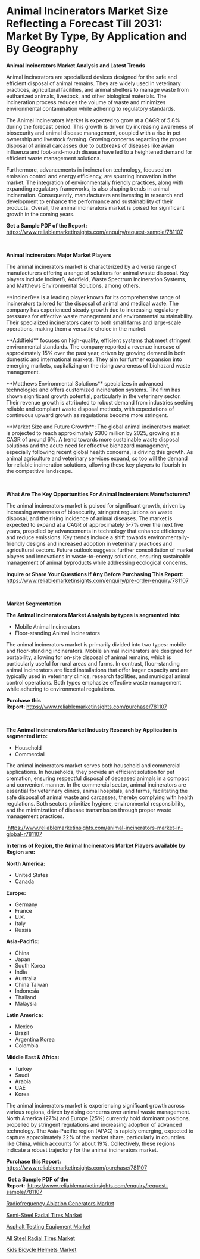 <p><h1>Animal Incinerators Market Size Reflecting a Forecast Till 2031: Market By Type, By Application and By Geography</h1></p><p><strong>Animal Incinerators Market Analysis and Latest Trends</strong></p>
<p><p>Animal incinerators are specialized devices designed for the safe and efficient disposal of animal remains. They are widely used in veterinary practices, agricultural facilities, and animal shelters to manage waste from euthanized animals, livestock, and other biological materials. The incineration process reduces the volume of waste and minimizes environmental contamination while adhering to regulatory standards.</p><p>The Animal Incinerators Market is expected to grow at a CAGR of 5.8% during the forecast period. This growth is driven by increasing awareness of biosecurity and animal disease management, coupled with a rise in pet ownership and livestock farming. Growing concerns regarding the proper disposal of animal carcasses due to outbreaks of diseases like avian influenza and foot-and-mouth disease have led to a heightened demand for efficient waste management solutions.</p><p>Furthermore, advancements in incineration technology, focused on emission control and energy efficiency, are spurring innovation in the market. The integration of environmentally friendly practices, along with expanding regulatory frameworks, is also shaping trends in animal incineration. Consequently, manufacturers are investing in research and development to enhance the performance and sustainability of their products. Overall, the animal incinerators market is poised for significant growth in the coming years.</p></p>
<p><strong>Get a Sample PDF of the Report:&nbsp;</strong> <a href="https://www.reliablemarketinsights.com/enquiry/request-sample/781107?utm_campaign=1583&utm_medium=2&utm_source=Github&utm_content=ia&utm_term=15102024&utm_id=animal-incinerators">https://www.reliablemarketinsights.com/enquiry/request-sample/781107</a></p>
<p>&nbsp;</p>
<p><strong>Animal Incinerators Major Market Players</strong></p>
<p><p>The animal incinerators market is characterized by a diverse range of manufacturers offering a range of solutions for animal waste disposal. Key players include Inciner8, Addfield, Waste Spectrum Incineration Systems, and Matthews Environmental Solutions, among others.</p><p>**Inciner8** is a leading player known for its comprehensive range of incinerators tailored for the disposal of animal and medical waste. The company has experienced steady growth due to increasing regulatory pressures for effective waste management and environmental sustainability. Their specialized incinerators cater to both small farms and large-scale operations, making them a versatile choice in the market. </p><p>**Addfield** focuses on high-quality, efficient systems that meet stringent environmental standards. The company reported a revenue increase of approximately 15% over the past year, driven by growing demand in both domestic and international markets. They aim for further expansion into emerging markets, capitalizing on the rising awareness of biohazard waste management.</p><p>**Matthews Environmental Solutions** specializes in advanced technologies and offers customized incineration systems. The firm has shown significant growth potential, particularly in the veterinary sector. Their revenue growth is attributed to robust demand from industries seeking reliable and compliant waste disposal methods, with expectations of continuous upward growth as regulations become more stringent.</p><p>**Market Size and Future Growth**: The global animal incinerators market is projected to reach approximately $300 million by 2025, growing at a CAGR of around 6%. A trend towards more sustainable waste disposal solutions and the acute need for effective biohazard management, especially following recent global health concerns, is driving this growth. As animal agriculture and veterinary services expand, so too will the demand for reliable incineration solutions, allowing these key players to flourish in the competitive landscape.</p></p>
<p>&nbsp;</p>
<p><strong>What Are The Key Opportunities For Animal Incinerators Manufacturers?</strong></p>
<p><p>The animal incinerators market is poised for significant growth, driven by increasing awareness of biosecurity, stringent regulations on waste disposal, and the rising incidence of animal diseases. The market is expected to expand at a CAGR of approximately 5-7% over the next five years, propelled by advancements in technology that enhance efficiency and reduce emissions. Key trends include a shift towards environmentally-friendly designs and increased adoption in veterinary practices and agricultural sectors. Future outlook suggests further consolidation of market players and innovations in waste-to-energy solutions, ensuring sustainable management of animal byproducts while addressing ecological concerns.</p></p>
<p><strong>Inquire or Share Your Questions If Any Before Purchasing This Report:</strong> <a href="https://www.reliablemarketinsights.com/enquiry/pre-order-enquiry/781107?utm_campaign=1583&utm_medium=2&utm_source=Github&utm_content=ia&utm_term=15102024&utm_id=animal-incinerators">https://www.reliablemarketinsights.com/enquiry/pre-order-enquiry/781107</a></p>
<p>&nbsp;</p>
<p><strong>Market Segmentation</strong></p>
<p><strong>The Animal Incinerators Market Analysis by types is segmented into:</strong></p>
<p><ul><li>Mobile Animal Incinerators</li><li>Floor-standing Animal Incinerators</li></ul></p>
<p><p>The animal incinerators market is primarily divided into two types: mobile and floor-standing incinerators. Mobile animal incinerators are designed for portability, allowing for on-site disposal of animal remains, which is particularly useful for rural areas and farms. In contrast, floor-standing animal incinerators are fixed installations that offer larger capacity and are typically used in veterinary clinics, research facilities, and municipal animal control operations. Both types emphasize effective waste management while adhering to environmental regulations.</p></p>
<p><strong>Purchase this Report:&nbsp;</strong><a href="https://www.reliablemarketinsights.com/purchase/781107?utm_campaign=1583&utm_medium=2&utm_source=Github&utm_content=ia&utm_term=15102024&utm_id=animal-incinerators">https://www.reliablemarketinsights.com/purchase/781107</a></p>
<p>&nbsp;</p>
<p><strong>The Animal Incinerators Market Industry Research by Application is segmented into:</strong></p>
<p><ul><li>Household</li><li>Commercial</li></ul></p>
<p><p>The animal incinerators market serves both household and commercial applications. In households, they provide an efficient solution for pet cremation, ensuring respectful disposal of deceased animals in a compact and convenient manner. In the commercial sector, animal incinerators are essential for veterinary clinics, animal hospitals, and farms, facilitating the safe disposal of animal waste and carcasses, thereby complying with health regulations. Both sectors prioritize hygiene, environmental responsibility, and the minimization of disease transmission through proper waste management practices.</p></p>
<p><a href="https://www.reliablemarketinsights.com/animal-incinerators-market-in-global-r781107?utm_campaign=1583&utm_medium=2&utm_source=Github&utm_content=ia&utm_term=15102024&utm_id=animal-incinerators">&nbsp;https://www.reliablemarketinsights.com/animal-incinerators-market-in-global-r781107</a></p>
<p><strong>In terms of Region, the Animal Incinerators Market Players available by Region are:</strong></p>
<p>
    <p> <strong> North America: </strong>
        <ul>
            <li>United States</li>
            <li>Canada</li>
        </ul>
        </p> 
    <p> <strong> Europe: </strong>
        <ul>
            <li>Germany</li>
            <li>France</li>
            <li>U.K.</li>
            <li>Italy</li>
            <li>Russia</li>
        </ul>
        </p> 
    <p> <strong> Asia-Pacific: </strong>
        <ul>
            <li>China</li>
            <li>Japan</li>
            <li>South Korea</li>
            <li>India</li>
            <li>Australia</li>
            <li>China Taiwan</li>
            <li>Indonesia</li>
            <li>Thailand</li>
            <li>Malaysia</li>
        </ul>
        </p> 
    <p> <strong> Latin America: </strong>
        <ul>
            <li>Mexico</li>
            <li>Brazil</li>
            <li>Argentina Korea</li>
            <li>Colombia</li>
        </ul>
        </p> 
    <p> <strong> Middle East & Africa: </strong>
        <ul>
            <li>Turkey</li>
            <li>Saudi</li>
            <li>Arabia</li>
            <li>UAE</li>
            <li>Korea</li>
        </ul>
    </p>
    </p>
<p><p>The animal incinerators market is experiencing significant growth across various regions, driven by rising concerns over animal waste management. North America (27%) and Europe (25%) currently hold dominant positions, propelled by stringent regulations and increasing adoption of advanced technology. The Asia-Pacific region (APAC) is rapidly emerging, expected to capture approximately 22% of the market share, particularly in countries like China, which accounts for about 19%. Collectively, these regions indicate a robust trajectory for the animal incinerators market.</p></p>
<p><strong>Purchase this Report: </strong><a href="https://www.reliablemarketinsights.com/purchase/781107?utm_campaign=1583&utm_medium=2&utm_source=Github&utm_content=ia&utm_term=15102024&utm_id=animal-incinerators">https://www.reliablemarketinsights.com/purchase/781107</a></p>
<p>&nbsp;<strong>Get a Sample PDF of the Report:&nbsp;&nbsp;</strong><a href="https://www.reliablemarketinsights.com/enquiry/request-sample/781107?utm_campaign=1583&utm_medium=2&utm_source=Github&utm_content=ia&utm_term=15102024&utm_id=animal-incinerators">https://www.reliablemarketinsights.com/enquiry/request-sample/781107</a></p>
<p><strong></strong></p>
<p><p><a href="https://www.linkedin.com/pulse/radiofrequency-ablation-generators-industry-sector-new-technologies-ge4vf?utm_campaign=1583&utm_medium=2&utm_source=Github&utm_content=ia&utm_term=15102024&utm_id=animal-incinerators">Radiofrequency Ablation Generators Market</a></p><p><a href="https://www.linkedin.com/pulse/global-perspectives-semi-steel-radial-tires-market-trends-challenges-au48f?utm_campaign=1583&utm_medium=2&utm_source=Github&utm_content=ia&utm_term=15102024&utm_id=animal-incinerators">Semi-Steel Radial Tires Market</a></p><p><a href="https://issuu.com/reportprime-2/docs/asphalt-testing-equipment-market-si_6fc00fad77ecd3?utm_campaign=1583&utm_medium=2&utm_source=Github&utm_content=ia&utm_term=15102024&utm_id=animal-incinerators">Asphalt Testing Equipment Market</a></p><p><a href="https://www.linkedin.com/pulse/all-steel-radial-tires-revenue-growth-report-2024-2031-proposis-aviwf?utm_campaign=1583&utm_medium=2&utm_source=Github&utm_content=ia&utm_term=15102024&utm_id=animal-incinerators">All Steel Radial Tires Market</a></p><p><a href="https://www.linkedin.com/pulse/competitive-intelligence-kids-bicycle-helmets-market-key-players-bjcof?utm_campaign=1583&utm_medium=2&utm_source=Github&utm_content=ia&utm_term=15102024&utm_id=animal-incinerators">Kids Bicycle Helmets Market</a></p></p>